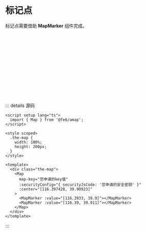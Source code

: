 # 标记点

标记点需要借助 **MapMarker** 组件完成。

<script setup lang="ts">
  import { Map, MapMarker } from '../../components';
</script>

<style scoped>
  .the-map {
    width: 100%;
    height: 200px;
  }
</style>

<div class="the-map">
  <Map
    map-key="e37740bc1cc102bdc13fe10b02d82de6"
    :securityConfig="{ securityJsCode: '618328f70209e0ce7566f84258326f5d' }"
    :center="[116.397428, 39.90923]"
  >
    <MapMarker :value="[116.3933, 39.9]"></MapMarker>
    <MapMarker :value="[116.39, 39.911]"></MapMarker>
  </Map>
</div>

::: details 源码
```html{17}
<script setup lang="ts">
  import { Map } from '@fe6/amap';
</script>

<style scoped>
  .the-map {
    width: 100%;
    height: 200px;
  }
</style>

<template>
  <div class="the-map">
    <Map
      map-key="您申请的key值"
      :securityConfig="{ securityJsCode: '您申请的安全密钥' }"
      :center="[116.397428, 39.90923]"
    >
      <MapMarker :value="[116.3933, 39.9]"></MapMarker>
      <MapMarker :value="[116.39, 39.911]"></MapMarker>
    </Map>
  </div>
</template>
```
:::
